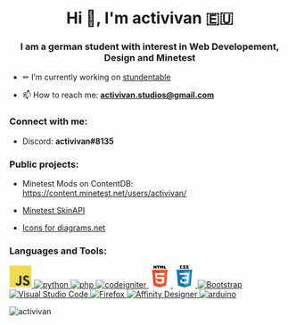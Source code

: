 <h1 align="center">Hi 👋, I'm activivan 🇪🇺</h1>
<h3 align="center">I am a german student with interest in Web Developement, Design and Minetest</h3>

- ✏ I’m currently working on [stundentable](https://stundentable.com/)

- 📫 How to reach me: **activivan.studios@gmail.com**

<h3 align="left">Connect with me:</h3>

- Discord: **activivan#8135**

<h3 align="left">Public projects:</h3>

- Minetest Mods on ContentDB: https://content.minetest.net/users/activivan/

- [Minetest SkinAPI](https://github.com/activivan/mtskinapi)

- [Icons for diagrams.net](https://github.com/activivan/drawio-icons)

<h3 align="left">Languages and Tools:</h3>
<p align="left"> <a href="https://developer.mozilla.org/en-US/docs/Web/JavaScript" target="_blank" title="JavaScript"> <img src="https://raw.githubusercontent.com/devicons/devicon/master/icons/javascript/javascript-original.svg" alt="javascript" width="40" height="40"/> </a> <a href="https://www.python.org" target="_blank" title="Python"> <img src="https://upload.wikimedia.org/wikipedia/commons/c/c3/Python-logo-notext.svg" alt="python" width="40" height="40"/> </a> <a href="https://www.php.net/" target="_blank" title="PHP"> <img src="https://upload.wikimedia.org/wikipedia/commons/2/27/PHP-logo.svg" alt="php" height="40"> </a> <a href="https://codeigniter.com/" target="_blank" title="CodeIgniter"> <img src="https://cdn.worldvectorlogo.com/logos/codeigniter.svg" alt="codeigniter" height="40"> </a> <a href="https://www.w3.org/html/" target="_blank" title="HTML5"> <img src="https://raw.githubusercontent.com/devicons/devicon/master/icons/html5/html5-original-wordmark.svg" alt="html5" width="40" height="40"/> </a> <a href="https://www.w3schools.com/css/" target="_blank" title="CSS3"> <img src="https://raw.githubusercontent.com/devicons/devicon/master/icons/css3/css3-original-wordmark.svg" alt="css3" width="40" height="40"/> </a> <a href="https://getbootstrap.com" target="_blank" title="Bootstrap"> <img src="https://getbootstrap.com/docs/5.0/assets/brand/bootstrap-logo.svg" alt="Bootstrap" height="40"/> </a> <a href="https://code.visualstudio.com/" target="_blank" title="Visual Studio Code"> <img src="https://upload.wikimedia.org/wikipedia/commons/9/9a/Visual_Studio_Code_1.35_icon.svg" alt="Visual Studio Code" width="40"> </a> <a href="https://firefox.com/" target="_blank" title="Firefox"> <img src="https://upload.wikimedia.org/wikipedia/commons/a/a0/Firefox_logo%2C_2019.svg" alt="Firefox" width="40"> </a> <a href="https://affinity.serif.com/" target="_blank" title="Affinity Designer"> <img src="https://cdn.serif.com/affinity/img/global/logos/affinity-designer-icon-090520190839.svg" heigth="40" width="40" alt="Affinity Designer"> </a> <a href="https://www.arduino.cc/" target="_blank" title="Arduino"> <img src="https://cdn.worldvectorlogo.com/logos/arduino-1.svg" alt="arduino" width="40" height="40"/> </a> </p>

<p><img align="left" src="https://github-readme-stats.vercel.app/api/top-langs?username=activivan&show_icons=true&locale=en&layout=compact" alt="activivan" /></p>

<!--
**activivan/activivan** is a ✨ _special_ ✨ repository because its `README.md` (this file) appears on your GitHub profile.

Here are some ideas to get you started:

- 🔭 I’m currently working on ...
- 🌱 I’m currently learning ...
- 👯 I’m looking to collaborate on ...
- 🤔 I’m looking for help with ...
- 💬 Ask me about ...
- 📫 How to reach me: ...
- 😄 Pronouns: ...
- ⚡ Fun fact: ...
-->
